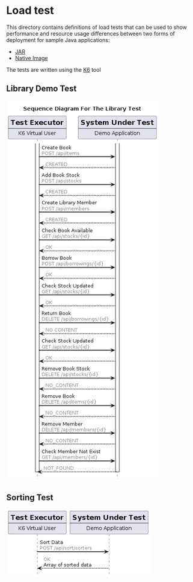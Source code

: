 # Load test

This directory contains definitions of load tests that can be used to show performance and resource usage differences between two forms of deployment for sample Java applications:
- [JAR](https://en.wikipedia.org/wiki/JAR_(file_format))
- [Native Image](https://www.graalvm.org/latest/reference-manual/native-image/)

The tests are written using the [K6](https://k6.io/open-source/) tool

## Library Demo Test

![](diagrams/generated/library-test.png)

## Sorting Test

![](diagrams/generated/sorting-test.png)
